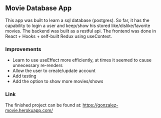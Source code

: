 ## Movie Database App

This app was built to learn a sql database (postgres). 
So far, it has the capability to login a user and keep/show his stored like/dislike/favorite movies. 
The backend was built as a restful api. The frontend was done in React + Hooks + self-built Redux using useContext.   


### Improvements

- Learn to use useEffect more efficiently, at times it seemed to cause unnecessary re-renders
- Allow the user to create/update account
- Add testing
- Add the option to show more movies/shows


### Link
The finished project can be found at:
https://gonzalez-movie.herokuapp.com/